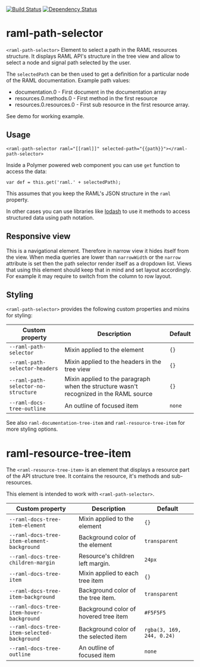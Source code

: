 [![Build Status](https://travis-ci.org/advanced-rest-client/raml-path-selector.svg?branch=master)](https://travis-ci.org/advanced-rest-client/raml-path-selector)  [![Dependency Status](https://dependencyci.com/github/advanced-rest-client/raml-path-selector/badge)](https://dependencyci.com/github/advanced-rest-client/raml-path-selector)  

# raml-path-selector

`<raml-path-selector>`
Element to select a path in the RAML resources structure. It displays RAML
API's structure in the tree view and allow to select a node and signal path
selected by the user.

The `selectedPath` can be then used to get a definition for a particular node
of the RAML documentation.
Example path values:
- documentation.0 - First document in the documentation array
- resources.0.methods.0 - First method in the first resource
- resources.0.resources.0 - First sub resource in the first resource array.

See demo for working example.

## Usage
```
<raml-path-selector raml="[[raml]]" selected-path="{{path}}"></raml-path-selector>
```

Inside a Polymer powered web component you can use `get` function to access
the data:
```
var def = this.get('raml.' + selectedPath);
```
This assumes that you keep the RAML's JSON structure in the `raml` property.

In other cases you can use libraries like
<a href="https://lodash.com/" target="_blank">lodash</a> to use it methods to
access structured data using path notation.

## Responsive view
This is a navigational element. Therefore in narrow view it hides itself from the view.
When media queries are lower than `narrowWidth` or the `narrow` attribute is set then the path
selector render itself as a dropdown list.
Views that using this element should keep that in mind and set layout accordingly. For example
it may require to switch from the column to row layout.

## Styling
`<raml-path-selector>` provides the following custom properties and mixins for styling:

Custom property | Description | Default
----------------|-------------|----------
`--raml-path-selector` | Mixin applied to the element | `{}`
`--raml-path-selector-headers` | Mixin applied to the headers in the tree view | `{}`
`--raml-path-selector-no-structure` | Mixin applied to the paragraph when the structure wasn't recognized in the RAML source | `{}`
`--raml-docs-tree-outline` | An outline of focused item | `none`

See also `raml-documentation-tree-item` and `raml-resource-tree-item` for
more styling options.

# raml-resource-tree-item

The `<raml-resource-tree-item>` is an element that displays a resource
part of the API structure tree. It contains the resource, it's methods and
sub-resources.

This element is intended to work with `<raml-path-selector>`.

Custom property | Description | Default
----------------|-------------|----------
`--raml-docs-tree-item-element` | Mixin applied to the element | `{}`
`--raml-docs-tree-item-element-background` | Background color of the element | `transparent`
`--raml-docs-tree-children-margin` | Resource's children left margin.  | `24px`
`--raml-docs-tree-item` | Mixin applied to each tree item  | `{}`
`--raml-docs-tree-item-background` | Background color of the tree item.  | `transparent`
`--raml-docs-tree-item-hover-background` | Background color of hovered tree item  | `#F5F5F5`
`--raml-docs-tree-item-selected-background` | Background color of the selected item | `rgba(3, 169, 244, 0.24)`
`--raml-docs-tree-outline` | An outline of focused item | `none`

